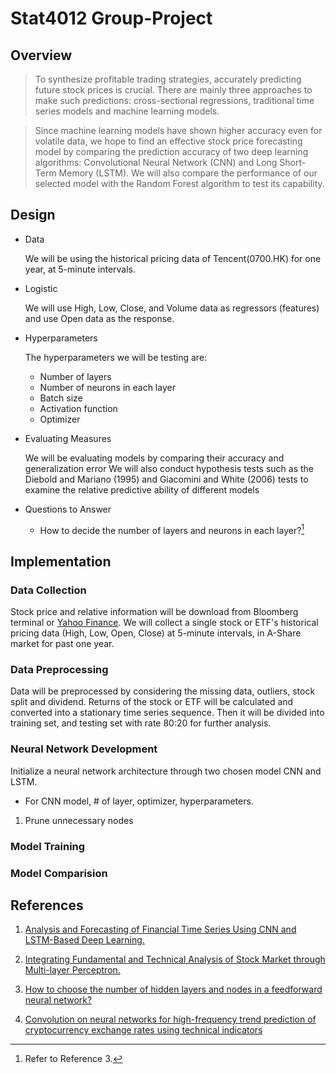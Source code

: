 # Stat4012 Group-Project

## Overview

>  To synthesize profitable trading strategies, accurately predicting future stock prices is crucial. There are mainly three approaches to make such predictions: 
   cross-sectional regressions, traditional time series models and machine learning models. 
   
>  Since machine learning models have shown higher accuracy even for volatile data, we hope to find an effective stock price forecasting model by comparing the prediction accuracy of two deep learning algorithms: Convolutional Neural Network (CNN) and Long Short-Term Memory (LSTM). We will also compare the performance of our selected model with the Random Forest algorithm to test its capability.
>  
## Design

- Data

  We will be using the historical pricing data of Tencent(0700.HK) for one year, at 5-minute intervals.

- Logistic

  We will use High, Low, Close, and Volume data as regressors (features) and use Open data as the response.

- Hyperparameters

  The hyperparameters we will be testing are:

  - Number of layers
  - Number of neurons in each layer
  - Batch size
  - Activation function
  - Optimizer

- Evaluating Measures

  We will be evaluating models by comparing their accuracy and generalization error 
  We will also conduct hypothesis tests such as the Diebold and Mariano (1995) and Giacomini and White (2006) tests to examine the relative predictive ability of different models

- Questions to Answer
  - How to decide the number of layers and neurons in each layer?[^2]

## Implementation

### Data Collection

Stock price and relative information will be download from Bloomberg terminal or [Yahoo Finance](https://finance.yahoo.com/). We will collect a single stock or ETF's historical pricing data (High, Low, Open, Close) at 5-minute intervals, in A-Share market for past one year. 

### Data Preprocessing

Data will be preprocessed by considering the missing data, outliers, stock split and dividend. Returns of the stock or ETF will be calculated and converted  into a stationary time series sequence. Then it will be divided into training set, and testing set with rate 80:20 for further analysis. 

### Neural Network Development

Initialize a neural network architecture through two chosen model CNN and LSTM. 

- For CNN model, # of layer, optimizer, hyperparameters. 

1. Prune unnecessary nodes

### Model Training

### Model Comparision



## References

1. [Analysis and Forecasting of Financial Time Series Using CNN and LSTM-Based Deep Learning.](https://link.springer.com/chapter/10.1007/978-981-16-4807-6_39)

2. [Integrating Fundamental and Technical Analysis of Stock Market through Multi-layer Perceptron.](https://ieeexplore.ieee.org/abstract/document/8488440)

3. [How to choose the number of hidden layers and nodes in a feedforward neural network?](https://stats.stackexchange.com/questions/181/how-to-choose-the-number-of-hidden-layers-and-nodes-in-a-feedforward-neural-netw) 

4. [Convolution on neural networks for high-frequency trend prediction of cryptocurrency exchange rates using technical indicators](https://www.sciencedirect.com/science/article/pii/S0957417420300750?via%3Dihub#bib0018)
   [^1]: the number of hidden layers equals one; and the number of neurons in that layer is the mean of the neurons in the input and output layers.
   [^2]: Refer to Reference 3.
